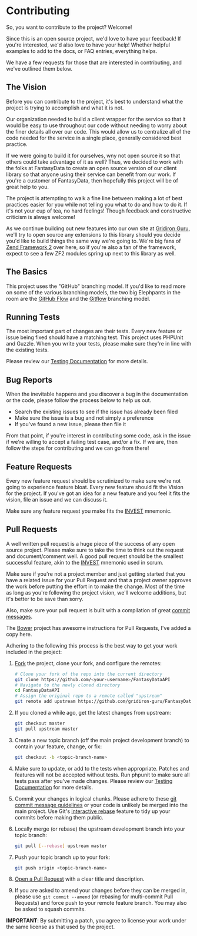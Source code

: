 # Contributing
So, you want to contribute to the project? Welcome!

Since this is an open source project, we'd love to have your feedback! If you're
interested, we'd also love to have your help! Whether helpful examples to add to the docs,
or FAQ entries, everything helps.

We have a few requests for those that are interested in contributing, and we've outlined
them below.

## The Vision
Before you can contribute to the project, it's best to understand what the project
is trying to accomplish and what it is not.

Our organization needed to build a client wrapper for the service so that it would be
easy to use throughout our code without needing to worry about the finer details all
over our code. This would allow us to centralize all of the code needed for the service
in a single place, generally considered best practice.

If we were going to build it for ourselves, wny not open source it so that others
could take advantage of it as well? Thus, we decided to work with the folks at FantasyData
to create an open source version of our client library so that anyone using their service
can benefit from our work. If you're a customer of FantasyData, then hopefully this project
will be of great help to you.

The project is attempting to walk a fine line between making a lot of best practices
easier for you while not telling you what to do and how to do it. If it's not your
cup of tea, no hard feelings! Though feedback and constructive criticism is always
welcome!

As we continue building out new features into our own site at
[Gridiron Guru](http://www.gridiron-guru.com), we'll try to open source any extensions
to this library should you decide you'd like to build things the same way we're going
to. We're big fans of [Zend Framework 2](http://framework.zend.com) over here, so if
you're also a fan of the framework, expect to see a few ZF2 modules spring up next
to this library as well.

## The Basics
This project uses the "GitHub" branching model. If you'd like to read more on
some of the various branching models, the two big Elephpants in the room are
the [GitHub Flow](http://scottchacon.com/2011/08/31/github-flow.html) and the
[Gitflow](http://nvie.com/posts/a-successful-git-branching-model/) branching model.

## Running Tests
The most important part of changes are their tests. Every new feature or issue
being fixed should have a matching test. This project uses PHPUnit and Guzzle.
When you write your tests, please make sure they're in line with the existing
tests.

Please review our [Testing Documentation](TESTING.md) for more details.

## <a name="bug-reports"></a>Bug Reports
When the inevitable happens and you discover a bug in the documentation or the
code, please follow the process below to help us out.

* Search the existing issues to see if the issue has already been filed
* Make sure the issue is a bug and not simply a preference
* If you've found a new issue, please then file it

From that point, if you're interest in contributing some code, ask in the issue
if we're willing to accept a failing test case, and/or a fix. If we are, then
follow the steps for contributing and we can go from there!

## <a name="feature-requests"></a>Feature Requests
Every new feature request should be scrutinized to make sure we're not going to
experience feature bloat. Every new feature should fit the Vision for the project.
If you've got an idea for a new feature and you feel it fits the vision, file
an issue and we can discuss it.

Make sure any feature request you make fits the
[INVEST](http://en.wikipedia.org/wiki/INVEST_(mnemonic)) mnemonic.

## <a name="pull-requests"></a>Pull Requests
A well written pull request is a huge piece of the success of any open source project.
Please make sure to take the time to think out the request and document/comment well.
A good pull request should be the smallest successful feature, akin to the
[INVEST](http://en.wikipedia.org/wiki/INVEST_(mnemonic)) mnemonic used in scrum.

Make sure if you're not a project member and just getting started that you have a
related issue for your Pull Request and that a project owner approves the work
before putting the effort in to make the change. Most of the time as long as you're
following the project vision, we'll welcome additions, but it's better to be save
than sorry.

Also, make sure your pull request is built with a compilation of great
[commit messages](http://tbaggery.com/2008/04/19/a-note-about-git-commit-messages.html).

The [Bower](https://github.com/bower/bower/blob/master/CONTRIBUTING.md) project has
awesome instructions for Pull Requests, I've added a copy here.

Adhering to the following this process is the best way to get your work
included in the project:

1. [Fork](http://help.github.com/fork-a-repo/) the project, clone your fork,
   and configure the remotes:

   ```bash
   # Clone your fork of the repo into the current directory
   git clone https://github.com/<your-username>/FantasyDataAPI
   # Navigate to the newly cloned directory
   cd FantasyDataAPI
   # Assign the original repo to a remote called "upstream"
   git remote add upstream https://github.com/gridiron-guru/FantasyDataAPI
   ```

2. If you cloned a while ago, get the latest changes from upstream:

   ```bash
   git checkout master
   git pull upstream master
   ```

3. Create a new topic branch (off the main project development branch) to
   contain your feature, change, or fix:

   ```bash
   git checkout -b <topic-branch-name>
   ```

4. Make sure to update, or add to the tests when appropriate. Patches and
   features will not be accepted without tests. Run phpunit to make sure
   all tests pass after you've made changes. Please review our
   [Testing Documentation](TESTING.md) for more details.

5. Commit your changes in logical chunks. Please adhere to these [git commit
   message guidelines](http://tbaggery.com/2008/04/19/a-note-about-git-commit-messages.html)
   or your code is unlikely be merged into the main project. Use Git's
   [interactive rebase](https://help.github.com/articles/interactive-rebase)
   feature to tidy up your commits before making them public.

6. Locally merge (or rebase) the upstream development branch into your topic branch:

   ```bash
   git pull [--rebase] upstream master
   ```

7. Push your topic branch up to your fork:

   ```bash
   git push origin <topic-branch-name>
   ```

8. [Open a Pull Request](https://help.github.com/articles/using-pull-requests/)
    with a clear title and description.

9. If you are asked to amend your changes before they can be merged in, please
   use `git commit --amend` (or rebasing for multi-commit Pull Requests) and
   force push to your remote feature branch. You may also be asked to squash
   commits.

**IMPORTANT**: By submitting a patch, you agree to license your work under the
same license as that used by the project.
